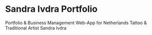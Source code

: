 # Sandra Ivdra Portfolio
Portfolio & Business Management Web-App for Netherlands Tattoo & Traditional Artist Sandra Ivdra
